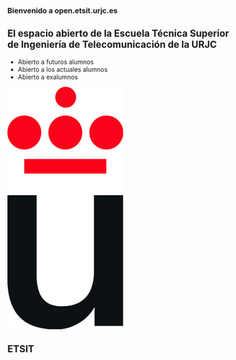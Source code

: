 ### Bienvenido a open.etsit.urjc.es
## El espacio abierto de la Escuela Técnica Superior de Ingeniería de Telecomunicación de la URJC

- Abierto a futuros alumnos
- Abierto a los actuales alumnos 
- Abierto a exalumnos


![urjc-logo](URJ_simbolo_POS.jpg)

## ETSIT


